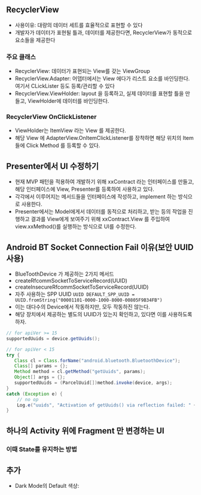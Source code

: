 ## RecyclerView
- 사용이유: 대량의 데이터 세트를 효율적으로 표현할 수 있다 
- 개발자가 데이터가 표현될 틀과, 데이터를 제공한다면, RecyclerView가 동적으로 요소들을 제공한다

### 주요 클래스
- RecyclerView: 데이터가 표현되는 View를 갖는 ViewGroup
- RecyclerView.Adapter: 어뎁터에서는 View 에다가 리스트 요소를 바인딩한다. 여기서 CLickLister 등도 등록/관리할 수 있다
- RecyclerView.ViewHolder: layout 을 등록하고, 실제 데이터를 표현할 틀을 만들고, ViewHolder에 데이터를 바인딩한다.

### RecyclerView OnClickListener
- ViewHolder는 ItemView 라는 View 를 제공한다.
- 해당 View 에 AdapterView.OnItemClickListener를 장착하면 해당 위치의 Item 들에 Click Method 를 등록할 수 있다. 

## Presenter에서 UI 수정하기
- 현재 MVP 패턴을 적용하여 개발하기 위해 xxContract 라는 인터페이스를 만들고, 해당 인터페이스에 View, Presenter를 등록하여 사용하고 있다.
- 각각에서 이루어지는 메서드들을 인터페이스에 작성하고, implement 하는 방식으로 사용한다.
- Presenter에서는 Model에게서 데이터를 동적으로 처리하고, 받는 등의 작업을 진행하고 결과를 View에게 보여주기 위해 xxContract.View 를 주입하여 view.xxMethod()를 실행하는 방식으로 UI를 수정한다. 

## Android BT Socket Connection Fail 이유(보안 UUID 사용)
- BlueToothDevice 가 제공하는 2가지 메서드
- createRfcommSocketToServiceRecord(UUID)
- createInsecureRfcommSocketToServiceRecord(UUID)
- 자주 사용하는 SPP UUID `UUID DEFAULT_SPP_UUID = UUID.fromString("00001101-0000-1000-8000-00805F9B34FB")`
- 이는 대다수의 Device에서 작동하지만, 모두 작동하진 않는다. 
- 해당 장치에서 제공하는 별도의 UUID가 있는지 확인하고, 있다면 이를 사용하도록 하자.
```Java
// for apiVer >= 15
supportedUuids = device.getUuids();

// for apiVer < 15
try {
   Class cl = Class.forName("android.bluetooth.BluetoothDevice");
   Class[] params = {};
   Method method = cl.getMethod("getUuids", params);
   Object[] args = {};
   supportedUuids = (ParcelUuid[])method.invoke(device, args);
}
catch (Exception e) {
    // no op
    Log.e("uuids", "Activation of getUuids() via reflection failed: " + e);
}
```

## 하나의 Activity 위에 Fragment 만 변경하는 UI

### 이때 State를 유지하는 방법

## 추가
- Dark Mode의 Default 색상: 
